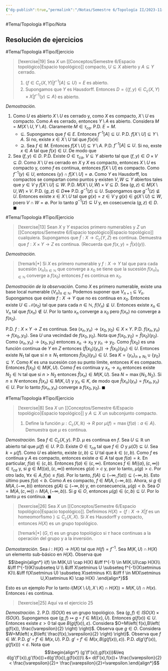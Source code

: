 ```yaml
---
{"dg-publish":true,"permalink":"/Notas/Semestre 6/Topología II/2023-11-03/"}
---
```


#Tema/Topología  #Tipo/Nota 

## Resolución de ejercicios 


<div class="transclusion internal-embed is-loaded"><div class="markdown-embed">




#Tema/Topología  #Tipo/Ejercicio 

> [!exercise|19]
> Sea $X$ un [[Conceptos/Semestre 6/Espacio topológico\|Espacio topológico]] compacto, $U\subseteq X$ abierto y $A\subseteq Y$ cerrado.
> 1. $\left\{ f \in C_{c}(X,Y) \vert f^{-1}[A]\subseteq U \right\}=E$ es abierto.
> 2. Supongamos que $Y$ es Hausdorff. Entonces 
> 	$D=\left\{ (f,y) \in C_{c}(X,Y)\times X \vert f^{-1}(y) \subseteq  A \right\}$
> 	es abierto.

*Demostración.*
1. Como $U$ es abierto $X\setminus U$ es cerrado y, como $X$ es compacto, $X\setminus U$ es compacto.
	 Como $A$ es cerrado, entonces $Y\setminus A$ es abierto. Considera $M=M(X\setminus U,Y\setminus A)$.
	 Claramente $M \in \tau_{ca}$.
	 P.D. $E=M$.
	 - $\subseteq$. Supongamos que $f \in E$. Entonces $f^{-1}[A] \subseteq U$. 
		 P.D. $f[X\setminus U]\subseteq Y\setminus A.$ 
		 Si no, existe $x \in X\setminus U$ tal que $f(x) \in$
	- $\supseteq$. Sea $f \in M$.
		 Entonces $f[X\setminus U]\subseteq Y\setminus A$.
		 P.D. $f^{-1}[A] \subseteq U$.
		 Si no, exste $x \in A$ tal que $f(x) \in U$. De modo que 
2. Sea $(f,y) \in D.$ P.D. Existe $O \in \tau_{ca}$, $V \subseteq Y$ abierto tal que $(f,y) \in O\times V \subseteq D$.
	 Como $X\setminus U$ es cerrado en $X$ y $X$ es compacto, entonces $X\setminus U$ es compacto y, como $f$ es continua, entonces $f[X\setminus U]$ es compacto. Como $f^{-1}(y) \in U$, entonces $\left\{ y \right\} \cap f[X\setminus U]=\emptyset$. Como $Y$ es Hausdorff, los compactos se compartan como puntos y existen $V,W \subseteq Y$ abiertos tales que $y \in V$ y $f[X\setminus U] \subseteq W$.
	 P.D. $M(X\setminus U, W)\times V \subseteq D$.
	 Sea $(g,z) \in M(X\setminus U,W)\times V$.
	 P.D. $(g,z) \in D \iff$ P.D. $g^{-1}(z) \subseteq U$.
	 Supongamos que $g^{-1}(z)\not \subseteq U$.
	 Entonces existe $x \in X\setminus U$ tal que $g(x)=z \in V$ y $g(x) \in g(X\setminus U)\subseteq W$, poero $V \cap W = \emptyset$.
	 Por lo tanto $g^{-1}(z)\subseteq U$ y, en cosecuencia $(g,z) \in D$.
$\blacksquare$

</div></div>


<div class="transclusion internal-embed is-loaded"><div class="markdown-embed">




#Tema/Topología  #Tipo/Ejercicio 

> [!exercise|13]
> Sean $X$ y $Y$ espacios primero numerables y $Z$ un [[Conceptos/Semestre 6/Espacio topológico\|Espacio topológico]] cualquiera. Supongamos que $\hat{f}:X \to C_{c}(Y,Z)$ es continua. Demuestra que $f:X \times Y \to Z$ es continua.
> (Recuerda que $f(x,y)=\hat{f}(x)(y)$).

*Demostración.*

> [!remark|*]
> Si $X$ es primero numerable y $f:X \to Y$ tal que para cada sucesión $(x_{n})_{n \in \mathbb{N}}$ que converge a $x_{0}$ se tiene que la sucesión $f(x_{n})_{n \in \mathbb{N}}$ converge a $f(x_{0})$ entonces $f$ es continua en $x_{0}$.

*Demostración de la observación.*
Como $X$ es primero numerable, existe una base local numerable $\left\{ V_{n} \right\}_{n \in \mathbb{N}}$. Podemos suponer que $V_{n+1}\subseteq V_{n}$. 
Supongamos que existe $f:X \to Y$ que no es continua en $x_{0}$. Entonces existe $U \in \mathcal{N}(x_{0})$ tal que para cada $n \in \mathbb{N}$, $f(V_{n})\not \subseteq U$. Entonces existe $x_{n} \in V_{n}$ tal que $f(x_{n}) \not \in U$. Por lo tanto $x_{n}$ converge a $x_{0}$ pero $f(x_{n})$ no converge a $f(x_{0})$.

P.D. $f:X\times Y \to Z$ es continua.
Sea $(x_{n},y_{n}) \to (x_{0},y_{0}) \in X\times Y$. P.D. $f(x_{n},y_{n}) \to f(x_{0},y_{0})$.
Sea $U$ una vecindad de $f(x_{0},y_{0})$. Nota que $f(x_{0},y_{0})=\hat{f}(x_{0})(y_{0})$.
Como $(x_{n},y_{n}) \to (x_{0},y_{0})$ entonces $x_{n} \to x_{0}$ y $y_{n} \to y_{0}$. Como $\hat{f}(x_{0})$ es una función continua de $Y$ en $Z$ entonces $(\hat{f}(x_{0})(y_{n})) \to \hat{f}(x_{0})(y_{0}) \in U$. Entonces existe $N_{1}$ tal que si $n\geq N_{1}$ entonces 
$\hat{f}(x_{0})(y_{n}) \in U$.
Sea $K=\left\{ y_{n} \right\}_{n \geq N_{1}} \cup \left\{ y_{0} \right\} \subseteq Y$. Como $K$ es una sucesión con su punto límite, entonces $K$ es compacto. Entonces $\hat{f}(x_{0}) \in M(K,U)$. Como $\hat{f}$ es continua y $x_{n} \to x_{0}$ entonces existe $N_{2} \in \mathbb{N}$ tal que si $n>N_{2}$ entonces $\hat{f}(x_{n}) \in M(K,U)$.
Sea $N=\max \left\{ N_{1},N_{2} \right\}$. Si $n\geq N$ entonces $\hat{f}(x_{n}) \in M(K,U)$ y $y_{n} \in K$, de modo que $\hat{f}(x_{n})(y_{n})=f(x_{n},y_{n}) \in U$. Por lo tanto $f(x_{n},y_{n})$ converge a $f(x_{0},y_{0})$. $\blacksquare$

</div></div>



<div class="transclusion internal-embed is-loaded"><div class="markdown-embed">




#Tema/Topología  #Tipo/Ejercicio

> [!exercise|8]
> Sea $X$ un [[Conceptos/Semestre 6/Espacio topológico\|Espacio topológico]] y $A\subseteq X$ un subconjunto compacto.
> 1. Define la función $\mu: C_{c}(X,\mathbb{R}) \to R$ por
> 	$\mu(f)=\max \left\{ f(a): a \in A \right\}.$
> 	Demuestra que $\mu$ es continua.

*Demostración.* Sea $f \in C_{c}(X,y)$. P.D. $\mu$ es continua en $f$.
Sea $U \subseteq \mathbb{R}$ un abierto tal que $\mu(f) \in U$. P.D. Existe $O \in \tau_{ca}$ tal que $f \in O$ y $\mu(O)\subseteq U$.
Sea $k=\mu(f)$. Como $U$ es abierto, existe $(c,b)\subseteq U$ tal que $k \in (c,b)$.
Como $f$ es continua y $A$ es compacto, entonces existe $a \in A$ tal que $f(a)=k$. En particular, $f(a) \in (c,b)$. Entonces $f(a) \in (c,\infty)$. Entonces $f \in M(\left\{ a \right\},(c,\infty)) \in \tau_{ca}$ y, si $g \in M(\left\{ a \right\},(c,\infty))$ entonces $g(a)>c$ y, por lo tanto, $\mu(g)>c$.
Por otro lado, $\forall x \in A, f(x)\leq f(a)$. Por lo tanto, $f(A)\subseteq (-\infty ,f(a))\subseteq (-\infty,b)$. Esto último pues $f(a)<b$. Como $A$ es compacto, $f \in M(A,(-\infty,b))$. 
Ahora, si $g \in M(A,(-\infty,b))$ entonces $g(A) \subseteq (-\infty,b)$ y, en consecuencia, $\mu(g)< b$.
Sea $O=M(A,(c,\infty))\cap M(A,(-\infty,b))$. Si $g \in O$, entonces $\mu(g) \in (c,b)\subseteq U$.
Por lo tanto $\mu$ es continua. $\blacksquare$

</div></div>


> [!exercise|26]
> Sea $X$ un [[Conceptos/Semestre 6/Espacio topológico\|Espacio topológico]]. Definimos $H(X)=\left\{ f:X \to X \vert f \text{ es un homeomorfismo }\right\}\subseteq C_{c}(X,X)$.
> Si $X$ es Hausdorff y compacto, entonces $H(X)$ es un grupo topológico.

> [!remark|*]
> $(G,\tau)$ es un grupo topológico si $\tau$ hace continuas a la operación del grupo y a la inversión.

*Demostaración.* Sea $i:H(X) \to H(X)$ tal que $H(f)=f^{-1}$.
Sea $M(K,U)\cap H(X)$ un elemento sub-básico en $H(X)$. Observa que 
$$\begin{align*} i(f) \in M(K,U) \cap H(X) &\iff f^{-1} \in M(K,U)\cap H(X)\\
&\iff f^{-1}(K)\subseteq  U \\
&\iff X\setminus U \subseteq f^{-1}(X\setminus K)\\
&\iff f(X\setminus U) \subseteq X\setminus K\\
&\iff f \in M(X\setminus U,X\setminus K) \cap H(X) .\end{align*}$$


Esto es un ejemplo
Por lo tanto $i(M(X\setminus U),X\setminus K)\cap H(X))=M(K,U)\cap H(x)$.
Entonces $i$ es continua.

> [!exercise|25]
>Aquí va el ejercicio 25

*Demostración.* 
2. P.D. $ISO(X)$ es un grupo topológico.
	Sea $(g,f) \in ISO(X)\times ISO(X)$. Supongamos que $(g,f) \mapsto g \circ f \in M(\left\{ x \right\}, U)$. 
	Entonces $g(f(x)) \in U$. Entonces existe $\varepsilon>0$ tal que $B(g(f(x)),\varepsilon).$
	Considera $O=M\left( f(x),B\left( g(f(x)), \frac{\varepsilon}{2} \right) \right)$. Observa que $g \in O$.
	Considera $W=M\left( x,B\left( \frac{f(x),\varepsilon}{2} \right) \right)$. Observa que $f \in W$.
	P.D. $g' \circ f' \in M(x,U)$.
	P.D. $g'\circ f' \in M(x, B(g(f(x)),\varepsilon))$.
	P.D. $d(g'(f'(x)),g(f(x)))<\varepsilon$.
	Nota que 
	$$\begin{align*} (g'(f'(x)),g(f(x)))&\leq d(g'(f'(x)),g'(f(x)))+d(g'(f(x)),g(f(x)))\\
	&= d(f'(x),f(x))+ \frac{\varepsilon}{2}< \frac{\varepsilon}{2}+ \frac{\varepsilon}{2}=\varepsilon.\end{align*}$$


